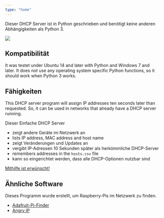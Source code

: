 ```yaml
---
type: "home"
---
```


Dieser DHCP Server ist in Python geschrieben und benötigt keine anderen
Abhängigkeiten als Python 3.

![](/img/windows-tk.png)

## Kompatibilität

It was testet under Ubuntu 14 and later with Python and Windows 7 and later. It
does not use any operating system specific Python functions, so it should work
when Python 3 works.

## Fähigkeiten

This DHCP server program will assign IP addresses ten seconds later than
requested. So, it can be used in networks that already have a DHCP server
running.

Dieser Einfache DHCP Server

- zeigt andere Geräte im Netzwerk an
- lists IP address, MAC address and host name
- zeigt Veränderungen und Updates an
- vergibt IP-Adressen 10 Sekunden später als herkömmliche DHCP-Server
- remembers addresses in the `hosts.csv` file
- kann so eingerichtet werden, dass alle DHCP-Optionen nutzbar sind

[Mithilfe ist erwünscht!][1]

## Ähnliche Software

Dieses Programm wurde erstellt, um Raspberry-Pis im Netzwerk zu finden.

- [Adafruit-Pi-Finder](https://github.com/adafruit/Adafruit-Pi-Finder)
- [Angry IP](https://angryip.org/)

[1]: /contribute

